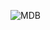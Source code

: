 ![MDB](https://user-images.githubusercontent.com/6315083/192113877-b222d6ad-6254-494b-bcbd-12e1b9ccff02.png)
